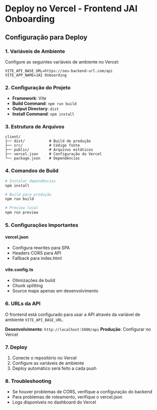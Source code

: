 # Deploy no Vercel - Frontend JAI Onboarding

## Configuração para Deploy

### 1. Variáveis de Ambiente
Configure as seguintes variáveis de ambiente no Vercel:

```env
VITE_API_BASE_URL=https://seu-backend-url.com/api
VITE_APP_NAME=JAI Onboarding
```

### 2. Configuração do Projeto
- **Framework**: Vite
- **Build Command**: `npm run build`
- **Output Directory**: `dist`
- **Install Command**: `npm install`

### 3. Estrutura de Arquivos
```
client/
├── dist/           # Build de produção
├── src/            # Código fonte
├── public/         # Arquivos estáticos
├── vercel.json     # Configuração do Vercel
└── package.json    # Dependências
```

### 4. Comandos de Build
```bash
# Instalar dependências
npm install

# Build para produção
npm run build

# Preview local
npm run preview
```

### 5. Configurações Importantes

#### vercel.json
- Configura rewrites para SPA
- Headers CORS para API
- Fallback para index.html

#### vite.config.ts
- Otimizações de build
- Chunk splitting
- Source maps apenas em desenvolvimento

### 6. URLs da API
O frontend está configurado para usar a API através da variável de ambiente `VITE_API_BASE_URL`.

**Desenvolvimento**: `http://localhost:5000/api`
**Produção**: Configurar no Vercel

### 7. Deploy
1. Conecte o repositório no Vercel
2. Configure as variáveis de ambiente
3. Deploy automático será feito a cada push

### 8. Troubleshooting
- Se houver problemas de CORS, verifique a configuração do backend
- Para problemas de roteamento, verifique o vercel.json
- Logs disponíveis no dashboard do Vercel
